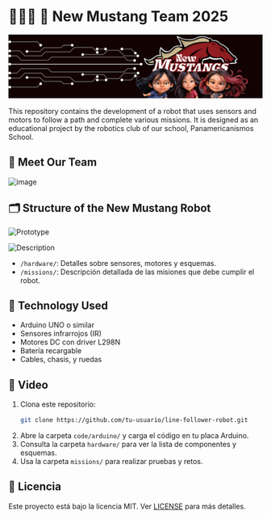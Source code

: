 # 🤖🇵🇦 🐎 New Mustang Team 2025
![](https://github.com/NewMustangAlpha/MustangEngineering/blob/main/Header%20NewMustang.png)

This repository contains the development of a robot that uses sensors and motors to follow a path and complete various missions. It is designed as an educational project by the robotics club of our school, Panamericanismos School.

## 🔧 Meet Our Team
![image](https://github.com/user-attachments/assets/e9d0d6ec-df29-4fcf-a35b-6f96b8ec7968)



## 🗂 Structure of the New Mustang Robot

![Prototype](https://github.com/user-attachments/assets/6cb657ea-4d41-4950-802b-88867fec96a3)

![Description](https://github.com/user-attachments/assets/f36fc052-006d-41dc-aaa5-b2d17daf594e)



- `/hardware/`: Detalles sobre sensores, motores y esquemas.
- `/missions/`: Descripción detallada de las misiones que debe cumplir el robot.

## 🧠 Technology Used

- Arduino UNO o similar
- Sensores infrarrojos (IR)
- Motores DC con driver L298N
- Batería recargable
- Cables, chasis, y ruedas

## 🚀 Video

1. Clona este repositorio:
   ```bash
   git clone https://github.com/tu-usuario/line-follower-robot.git
   ```
2. Abre la carpeta `code/arduino/` y carga el código en tu placa Arduino.
3. Consulta la carpeta `hardware/` para ver la lista de componentes y esquemas.
4. Usa la carpeta `missions/` para realizar pruebas y retos.

## 📄 Licencia

Este proyecto está bajo la licencia MIT. Ver [LICENSE](LICENSE) para más detalles.
